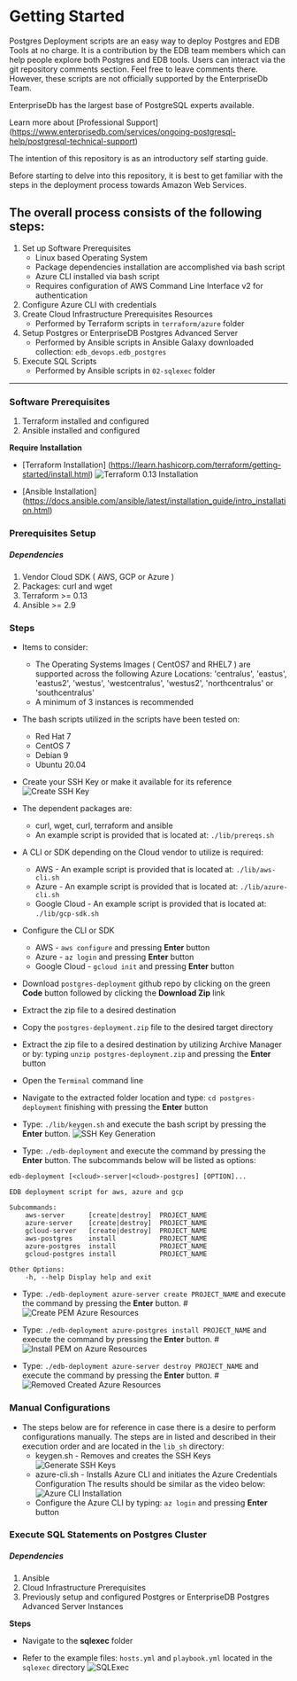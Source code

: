# Getting Started
Postgres Deployment scripts are an easy way to deploy Postgres and EDB Tools at no charge. It is a contribution by the EDB team members which can help people explore both Postgres and EDB tools. Users can interact via the git repository comments section. Feel free to leave comments there. However, these scripts are not officially supported by the EnterpriseDb Team.

EnterpriseDb has the largest base of PostgreSQL experts available.

Learn more about [Professional Support] (https://www.enterprisedb.com/services/ongoing-postgresql-help/postgresql-technical-support)

The intention of this repository is as an introductory self starting guide.

Before starting to delve into this repository, it is best to get familiar with the steps in the deployment process towards Amazon Web Services.

## The overall process consists of the following steps:

1. Set up Software Prerequisites
   * Linux based Operating System
   * Package dependencies installation are accomplished via bash script
   * Azure CLI installed via bash script
   * Requires configuration of AWS Command Line Interface v2 for authentication
2. Configure Azure CLI with credentials
3. Create Cloud Infrastructure Prerequisites Resources
   * Performed by Terraform scripts in ```terraform/azure``` folder
4. Setup Postgres or EnterpriseDB Postgres Advanced Server
   * Performed by Ansible scripts in Ansible Galaxy downloaded collection: ```edb_devops.edb_postgres```
5. Execute SQL Scripts
   * Performed by Ansible scripts in ```02-sqlexec``` folder

----
### Software Prerequisites
1. Terraform installed and configured
2. Ansible installed and configured

**Require Installation**

* [Terraform Installation]  (https://learn.hashicorp.com/terraform/getting-started/install.html)
  ![Terraform 0.13 Installation](../../demos/Terraform_0.13_Installation.gif)

* [Ansible Installation] (https://docs.ansible.com/ansible/latest/installation_guide/intro_installation.html)

### Prerequisites Setup
##### Dependencies
1. Vendor Cloud SDK ( AWS, GCP or Azure )
2. Packages: curl and wget
1. Terraform >= 0.13
2. Ansible >= 2.9

### Steps

* Items to consider:
  * The Operating Systems Images ( CentOS7 and RHEL7 ) are supported across the following Azure Locations: 'centralus', 'eastus', 'eastus2', 'westus', 'westcentralus', 'westus2', 'northcentralus' or 'southcentralus'
  * A minimum of 3 instances is recommended

* The bash scripts utilized in the scripts have been tested on:
  * Red Hat 7
  * CentOS 7
  * Debian 9
  * Ubuntu 20.04

* Create your SSH Key or make it available for its reference
  ![Create SSH Key](../../demos/KeyGen.gif)

* The dependent packages are:
  * curl, wget, curl, terraform and ansible
  * An example script is provided that is located at: ```./lib/prereqs.sh```

* A CLI or SDK depending on the Cloud vendor to utilize is required: 
  * AWS - An example script is provided that is located at: ```./lib/aws-cli.sh```
  * Azure - An example script is provided that is located at: ```./lib/azure-cli.sh```
  * Google Cloud - An example script is provided that is located at: ```./lib/gcp-sdk.sh```

* Configure the CLI or SDK
  * AWS - ```aws configure``` and pressing **Enter** button
  * Azure - ```az login``` and pressing **Enter** button
  * Google Cloud - ```gcloud init``` and pressing **Enter** button
    
* Download ```postgres-deployment``` github repo by clicking on the green **Code** button followed by clicking the **Download Zip** link

* Extract the zip file to a desired destination

* Copy the ```postgres-deployment.zip``` file to the desired target directory
  
* Extract the zip file to a desired destination by utilizing Archive Manager or by: typing ```unzip postgres-deployment.zip``` and pressing the **Enter** button
 
* Open the ```Terminal``` command line

* Navigate to the extracted folder location and type: ```cd postgres-deployment``` finishing with pressing the **Enter** button

* Type: ```./lib/keygen.sh``` and execute the bash script by pressing the **Enter** button.
  ![SSH Key Generation](../../demos/KeyGen.gif)

* Type: ```./edb-deployment``` and execute the command by pressing the **Enter** button. The subcommands below will be listed as options:

```
edb-deployment [<cloud>-server|<cloud>-postgres] [OPTION]...

EDB deployment script for aws, azure and gcp

Subcommands:
    aws-server      [create|destroy]  PROJECT_NAME
    azure-server    [create|destroy]  PROJECT_NAME
    gcloud-server   [create|destroy]  PROJECT_NAME
    aws-postgres    install           PROJECT_NAME
    azure-postgres  install           PROJECT_NAME
    gcloud-postgres install           PROJECT_NAME

Other Options:
    -h, --help Display help and exit
```

* Type: ```./edb-deployment azure-server create PROJECT_NAME``` and execute the command by pressing the **Enter** button.
  #![Create PEM Azure Resources](../../demos/AZURE_Create_test.gif)

* Type: ```./edb-deployment azure-postgres install PROJECT_NAME``` and execute the command by pressing the **Enter** button.
  #![Install PEM on Azure Resources](../../demos/AZURE_PEM_Install.gif)

* Type: ```./edb-deployment azure-server destroy PROJECT_NAME``` and execute the command by pressing the **Enter** button.
  #![Removed Created Azure Resources](../../demos/AZURE_Destroy_test.gif)

### Manual Configurations
* The steps below are for reference in case there is a desire to perform configurations manually. The steps are in listed and described in their execution order and are located in the ```lib_sh``` directory:
  * keygen.sh - Removes and creates the SSH Keys
  ![Generate SSH Keys](../../demos/KeyGen.gif)
  * azure-cli.sh - Installs Azure CLI and initiates the Azure Credentials Configuration
   The results should be similar as the video below:
  ![Azure CLI Installation](../../demos/Azure_CLI_Installation.gif)
  * Configure the Azure CLI by typing: ```az login``` and pressing **Enter** button
  
### Execute SQL Statements on Postgres Cluster
##### Dependencies
1. Ansible
2. Cloud Infrastructure Prerequisites
3. Previously setup and configured Postgres or EnterpriseDB Postgres Advanced Server Instances

**Steps**

* Navigate to the **sqlexec** folder

* Refer to the example files: ```hosts.yml``` and ```playbook.yml``` located in the ```sqlexec``` directory
  ![SQLExec](../../demos/SQLExec.gif)

